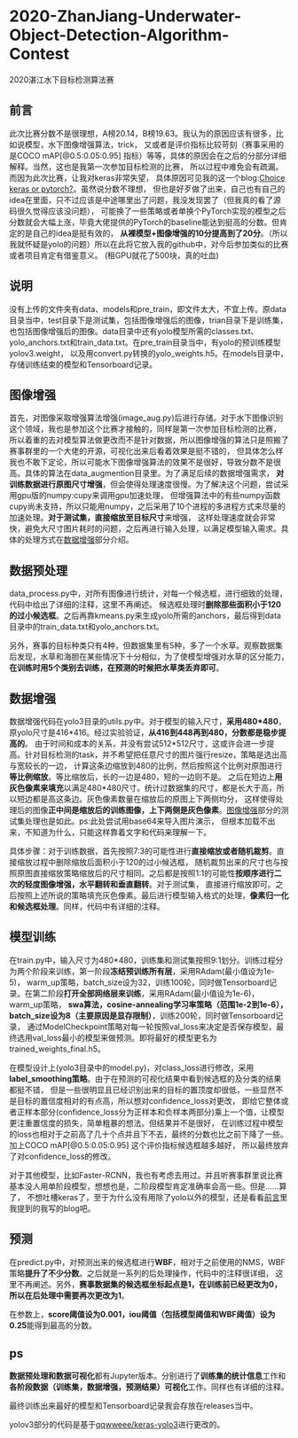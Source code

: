 # 2020-ZhanJiang-Underwater-Object-Detection-Algorithm-Contest
2020湛江水下目标检测算法赛

## 前言
此次比赛分数不是很理想，A榜20.14，B榜19.63。我认为的原因应该有很多，比如说模型，水下图像增强算法，trick，
又或者是评价指标比较苛刻（赛事采用的是COCO mAP[@0.5:0.05:0.95] 指标）等等，具体的原因会在之后的分部分详细解释。当然，这也是我第一次参加目标检测的比赛，
所以过程中难免会有疏漏。而因为此次比赛，让我对keras非常失望，
具体原因可见我的这一个blog:[Choice keras or pytorch?](https://fieldhunter.github.io/talking_about_keras_and_pytorch/)。虽然说分数不理想，
但也是好歹做了出来，自己也有自己的idea在里面，只不过应该是中途哪里出了问题，我没发现罢了（但我真的看了源码很久觉得应该没问题），
可能换了一些策略或者单换个PyTorch实现的模型之后分数就会大幅上涨，毕竟大佬提供的PyTorch的baseline能达到挺高的分数。但肯定的是自己的idea是挺有效的，
**从裸模型+图像增强的10分提高到了20分**。（所以我就怀疑是yolo的问题）所以在此将它放入我的github中，对今后参加类似的比赛或者项目肯定有借鉴意义。
(租GPU就花了500块，真的吐血)

## 说明
没有上传的文件夹有data、models和pre_train，即文件太大，不宜上传。原data目录当中，test目录下是测试集，包括图像增强后的图像，trian目录下是训练集，
也包括图像增强后的图像。data目录中还有yolo模型所需的classes.txt、yolo_anchors.txt和train_data.txt。在pre_train目录当中，有yolo的预训练模型yolov3.weight，
以及用convert.py转换的yolo_weights.h5。在models目录中，存储训练结束的模型和Tensorboard记录。

## 图像增强
首先，对图像采取增强算法增强(image_aug.py)后进行存储。对于水下图像识别这个领域，我也是参加这个比赛才接触的，同样是第一次参加目标检测的比赛，
所以着重的去对模型算法做更改而不是针对数据，所以图像增强的算法只是照搬了赛事群里的一个大佬的开源，可视化出来后看着效果是挺不错的，
但具体怎么样我也不敢下定论，所以可能水下图像增强算法的效果不是很好，导致分数不是很高。具体的算法在data_augmention目录里。为了满足后续的数据增强需求，
**对训练数据进行原图尺寸增强**，但会使得处理速度很慢。为了解决这个问题，尝试采用gpu版的numpy:cupy来调用gpu加速处理，
但增强算法中的有些numpy函数cupy尚未支持，所以只能用numpy，之后采用了10个进程的多进程方式来尽量的加速处理。**对于测试集，直接缩放至目标尺寸**来增强，
这样处理速度就会非常快，避免大尺寸图片耗时的问题，之后再进行输入处理，以满足模型输入需求。具体的处理方式在[数据增强](#数据增强)部分介绍。

## 数据预处理
data_process.py中，对所有图像进行统计，对每一个候选框，进行细致的处理，代码中给出了详细的注释，这里不再阐述。
候选框处理时**删除那些面积小于120的过小候选框**。之后再靠kmeans.py来生成yolo所需的anchors，最后得到data目录中的train_data.txt和yolo_anchors.txt。

另外，赛事的目标种类只有4种，但数据集里有5种，多了一个水草。观察数据集后发现，水草和海胆在某些情况下十分相似，为了使模型增强对水草的区分能力，
**在训练时用5个类别去训练，在预测的时候把水草类丢弃即可**。

## 数据增强
数据增强代码在yolo3目录的utils.py中。对于模型的输入尺寸，**采用480*480**，原yolo尺寸是416\*416。经过实验验证，**从416到448再到480，分数都是稳步提高的**。
由于时间和成本的关系，并没有尝试512\*512尺寸，这或许会进一步提高。针对目标检测的task，并不希望把任意尺寸的图片强行resize，策略是选出高与宽较长的一边，
计算这条边缩放到480的比例，然后按照这个比例对原图进行**等比例缩放**。等比缩放后，长的一边是480，短的一边则不是。
之后在短边上**用灰色像素来填充**以满足480\*480尺寸。统计过数据集的尺寸，都是长大于高，所以短边都是高这条边。灰色像素数量在缩放后的原图上下两侧均分，
这样使得处理后的图像**正中间是缩放后的训练图像，上下两侧是灰色像素**。[图像增强](#图像增强)部分的测试集处理也是如此。ps:此处尝试用base64来导入图片演示，
但根本加载不出来，不知道为什么，只能这样靠着文字和代码来理解一下。

具体步骤：对于训练数据，首先按照7:3的可能性进行**直接缩放或者随机裁剪**。直接缩放过程中删除缩放后面积小于120的过小候选框，
随机裁剪出来的尺寸也与按照原图直接缩放策略缩放后的尺寸相同。之后都是按照1:1的可能性**按顺序进行二次的轻度图像增强，水平翻转和垂直翻转**。对于测试集，
直接进行缩放即可。之后按照上述所说的策略填充灰色像素。最后进行模型输入格式的处理，**像素归一化和候选框处理**。同样，代码中有详细的注释。

## 模型训练
在train.py中，输入尺寸为480*480，训练集和测试集按照9:1划分。训练过程分为两个阶段来训练，第一阶段**冻结预训练所有层**，采用RAdam(最小值设为1e-5)，
warm_up策略，batch_size设为32，训练100轮，同时做Tensorboard记录。在第二阶段**打开全部网络层来训练**，采用RAdam(最小值设为1e-6)，warm_up策略，
**swa算法，cosine-annealing学习率策略（范围1e-2到1e-6），batch_size设为8（主要原因是显存限制）**，训练200轮，同时做Tensorboard记录，
通过ModelCheckpoint策略对每一轮按照val_loss来决定是否保存模型，最终选用val_loss最小的模型来做预测。即将最好的模型更名为trained_weights_final.h5。

在模型设计上(yolo3目录中的model.py)，对class_loss进行修改，采用**label_smoothing策略**。由于在预测的可视化结果中看到候选框的及分类的结果都挺不错，
但是一些很明显且已经识别出来的目标的置顶度却很低，一些显然不是目标的置信度相对的有点高，所以想对confidence_loss对更改，
即给它整体或者正样本部分(confidence_loss分为正样本和负样本两部分)乘上一个值，让模型更注重置信度的损失，简单粗暴的想法。但结果并不是很好，
在训练过程中模型的loss也相对于之前高了几十个点并且下不去，最终的分数也比之前下降了一些。加上COCO mAP[@0.5:0.05:0.95] 这个评价指标候选框越多越好，
所以最终放弃了对confidence_loss的修改。

对于其他模型，比如Faster-RCNN，我也有考虑去用过。并且听赛事群里说比赛基本没人用单阶段模型，想想也是，二阶段模型肯定准确率会高一些。但是......算了，
不想吐槽keras了，至于为什么没有用除了yolo以外的模型，还是看看[前言](#前言)里我提到的我写的blog吧。

## 预测
在predict.py中，对预测出来的候选框进行**WBF**，相对于之前使用的NMS，WBF策略**提升了不少分数**。之后就是一系列的后处理操作，代码中的注释很详细，
这里不再阐述。另外，**赛事数据集的候选框坐标起点是1，在训练前已经更改为0，所以在后处理中需要再次更改为1**。

在参数上，**score阈值设为0.001，iou阈值（包括模型阈值和WBF阈值）设为0.25**能得到最高的分数。

## ps
**数据预处理和数据可视化**都有Jupyter版本。分别进行了**训练集的统计信息**工作和**各阶段数据（训练集，数据增强，预测结果）可视化**工作。同样也有详细的注释。

最终训练出来最好的模型和Tensorboard记录我会存放在releases当中。

yolov3部分的代码是基于[qqwweee/keras-yolo3](https://github.com/qqwweee/keras-yolo3)进行更改的。

